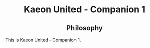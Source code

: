 <h1 align="center">Kaeon United - Companion 1</h1>

<h2 align="center">Philosophy</h2>

This is Kaeon United - Companion 1.